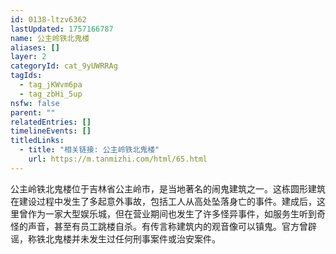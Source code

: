 ```yaml
---
id: 0138-ltzv6362
lastUpdated: 1757166787
name: 公主岭铁北鬼楼
aliases: []
layer: 2
categoryId: cat_9yUWRRAg
tagIds:
  - tag_jKWvm6pa
  - tag_zbHi_5up
nsfw: false
parent: ""
relatedEntries: []
timelineEvents: []
titledLinks:
  - title: "相关链接: 公主岭铁北鬼楼"
    url: https://m.tanmizhi.com/html/65.html
---
```


公主岭铁北鬼楼位于吉林省公主岭市，是当地著名的闹鬼建筑之一。这栋圆形建筑在建设过程中发生了多起意外事故，包括工人从高处坠落身亡的事件。建成后，这里曾作为一家大型娱乐城，但在营业期间也发生了许多怪异事件，如服务生听到奇怪的声音，甚至有员工跳楼自杀。有传言称建筑内的观音像可以镇鬼。官方曾辟谣，称铁北鬼楼并未发生过任何刑事案件或治安案件。